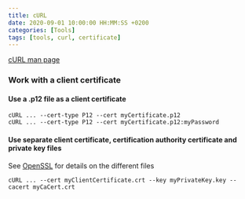 ```yaml
---
title: cURL
date: 2020-09-01 10:00:00 HH:MM:SS +0200
categories: [Tools]
tags: [tools, curl, certificate]
---
```


[cURL man page](https://curl.haxx.se/docs/manpage.html)

### Work with a client certificate

#### Use a .p12 file as a client certificate

```console
cURL ... --cert-type P12 --cert myCertificate.p12
cURL ... --cert-type P12 --cert myCertificate.p12:myPassword
```

#### Use separate client certificate, certification authority certificate and private key files

See [OpenSSL](../OpenSSL/) for details on the different files

```console
cURL ... --cert myClientCertificate.crt --key myPrivateKey.key --cacert myCaCert.crt 
```

